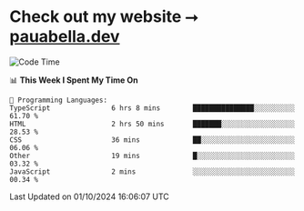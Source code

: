 # Check out my website ⭢ [pauabella.dev](https://pauabella.dev)

<!--START_SECTION:waka-->
![Code Time](http://img.shields.io/badge/Code%20Time-3%2C760%20hrs%2052%20mins-blue)

📊 **This Week I Spent My Time On** 

```text
💬 Programming Languages: 
TypeScript               6 hrs 8 mins        ███████████████░░░░░░░░░░   61.70 % 
HTML                     2 hrs 50 mins       ███████░░░░░░░░░░░░░░░░░░   28.53 % 
CSS                      36 mins             ██░░░░░░░░░░░░░░░░░░░░░░░   06.06 % 
Other                    19 mins             █░░░░░░░░░░░░░░░░░░░░░░░░   03.32 % 
JavaScript               2 mins              ░░░░░░░░░░░░░░░░░░░░░░░░░   00.34 % 
```


 Last Updated on 01/10/2024 16:06:07 UTC
<!--END_SECTION:waka-->

